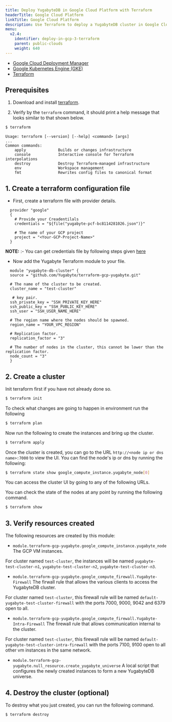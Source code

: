 ```yaml
---
title: Deploy YugabyteDB in Google Cloud Platform with Terraform
headerTitle: Google Cloud Platform
linkTitle: Google Cloud Platform
description: Use Terraform to deploy a YugabyteDB cluster in Google Cloud Platform.
menu:
  v2.4:
    identifier: deploy-in-gcp-3-terraform
    parent: public-clouds
    weight: 640
---
```


<ul class="nav nav-tabs-alt nav-tabs-yb">

  <li >
    <a href="/latest/deploy/public-clouds/gcp/gcp-deployment-manager" class="nav-link">
      <i class="icon-shell"></i>
      Google Cloud Deployment Manager
    </a>
  </li>

  <li>
    <a href="/latest/deploy/public-clouds/gcp/gke" class="nav-link">
      <i class="fas fa-cubes" aria-hidden="true"></i>
      Google Kubernetes Engine (GKE)
    </a>
  </li>

  <li >
    <a href="/latest/deploy/public-clouds/gcp/terraform" class="nav-link active">
      <i class="icon-shell"></i>
      Terraform
    </a>
  </li>

</ul>

## Prerequisites

1. Download and install [terraform](https://www.terraform.io/downloads.html).

2. Verify by the `terraform` command, it should print a help message that looks similar to that shown below.

```sh
$ terraform
```

```
Usage: terraform [--version] [--help] <command> [args]
...
Common commands:
    apply              Builds or changes infrastructure
    console            Interactive console for Terraform interpolations
    destroy            Destroy Terraform-managed infrastructure
    env                Workspace management
    fmt                Rewrites config files to canonical format
```

## 1. Create a terraform configuration file

* First, create a terraform file with provider details.

```
  provider "google"
  {
    # Provide your Creadentilals
    credentials = "${file("yugabyte-pcf-bc8114281026.json")}"

    # The name of your GCP project
    project = "<Your-GCP-Project-Name>"
  }
```

  **NOTE:** :- You can get credentials file by following steps given [here](https://cloud.google.com/docs/authentication/getting-started)

* Now add the Yugabyte Terraform module to your file.

```
  module "yugabyte-db-cluster" {
  source = "github.com/Yugabyte/terraform-gcp-yugabyte.git"

  # The name of the cluster to be created.
  cluster_name = "test-cluster"

   # key pair.
  ssh_private_key = "SSH_PRIVATE_KEY_HERE"
  ssh_public_key = "SSH_PUBLIC_KEY_HERE"
  ssh_user = "SSH_USER_NAME_HERE"

  # The region name where the nodes should be spawned.
  region_name = "YOUR_VPC_REGION"

  # Replication factor.
  replication_factor = "3"

  # The number of nodes in the cluster, this cannot be lower than the replication factor.
  node_count = "3"
  }
```

## 2. Create a cluster

Init terraform first if you have not already done so.

```sh
$ terraform init
```

To check what changes are going to happen in environment run the following

```sh
$ terraform plan
```

Now run the following to create the instances and bring up the cluster.

```sh
$ terraform apply
```

Once the cluster is created, you can go to the URL `http://<node ip or dns name>:7000` to view the UI. You can find the node's ip or dns by running the following:

```sh
$ terraform state show google_compute_instance.yugabyte_node[0]
```

You can access the cluster UI by going to any of the following URLs.

You can check the state of the nodes at any point by running the following command.

```sh
$ terraform show
```

## 3. Verify resources created

The following resources are created by this module:

- `module.terraform-gcp-yugabyte.google_compute_instance.yugabyte_node` The GCP VM instances.

For cluster named `test-cluster`, the instances will be named `yugabyte-test-cluster-n1`, `yugabyte-test-cluster-n2`, `yugabyte-test-cluster-n3`.

- `module.terraform-gcp-yugabyte.google_compute_firewall.Yugabyte-Firewall` The firwall rule that allows the various clients to access the YugabyteDB cluster.

For cluster named `test-cluster`, this firewall rule will be named `default-yugabyte-test-cluster-firewall` with the ports 7000, 9000, 9042 and 6379 open to all.

- `module.terraform-gcp-yugabyte.google_compute_firewall.Yugabyte-Intra-Firewall` The firewall rule that allows communication internal to the cluster.

For cluster named `test-cluster`, this firewall rule will be named `default-yugabyte-test-cluster-intra-firewall` with the ports 7100, 9100 open to all other vm instances in the same network.

- `module.terraform-gcp-yugabyte.null_resource.create_yugabyte_universe` A local script that configures the newly created instances to form a new YugabyteDB universe.

## 4. Destroy the cluster (optional)

To destroy what you just created, you can run the following command.

```sh
$ terraform destroy
```

